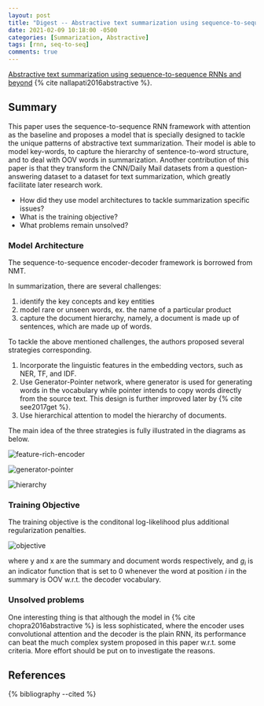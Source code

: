 ```yaml
---
layout: post
title: "Digest -- Abstractive text summarization using sequence-to-sequence RNNs and beyond"
date: 2021-02-09 10:18:00 -0500
categories: [Summarization, Abstractive]
tags: [rnn, seq-to-seq]
comments: true
---
```


[Abstractive text summarization using sequence-to-sequence RNNs and beyond](https://arxiv.org/abs/1602.06023)  {% cite nallapati2016abstractive %}.

## Summary
This paper uses the sequence-to-sequence RNN framework with attention as the baseline and proposes a model that is specially designed to tackle the unique patterns of abstractive text summarization. Their model is able to model key-words, to capture the hierarchy of sentence-to-word structure, and to deal with OOV words in summarization. Another contribution of this paper is that they transform the CNN/Daily Mail datasets from a question-answering dataset to a dataset for text summarization, which greatly facilitate later research work.

- How did they use model architectures to tackle summarization specific issues?
- What is the training objective?
- What problems remain unsolved?

### Model Architecture
The sequence-to-sequence encoder-decoder framework is borrowed from NMT.

In summarization, there are several challenges:
1. identify the key concepts and key entities
2. model rare or unseen words, ex. the name of a particular product
3. capture the document hierarchy, namely, a document is made up of sentences, which are made up of words.

To tackle the above mentioned challenges, the authors proposed several strategies corresponding.
1. Incorporate the linguistic features in the embedding vectors, such as NER, TF, and IDF.
2. Use Generator-Pointer network, where generator is used for generating words in the vocabulary while pointer intends to copy words directly from the source text. This design is further improved later by  {% cite see2017get %}.
3. Use hierarchical attention to model the hierarchy of documents.

The main idea of the three strategies is fully illustrated in the diagrams as below.

![feature-rich-encoder]({{site.baseurl}}/assets/img/posts/20210209-abstract-fig1.png)

![generator-pointer]({{site.baseurl}}/assets/img/posts/20210209-abstract-fig2.png)

![hierarchy]({{site.baseurl}}/assets/img/posts/20210209-abstract-fig3.png)

### Training Objective
The training objective is the conditonal log-likelihood plus additional regularization penalties.

![objective]({{site.baseurl}}/assets/img/posts/20210209-abstract-objective.png)

where y and x are the summary and document words respectively, and $g_i$ is an indicator function that is set to 0 whenever the word at position $i$ in the summary is OOV w.r.t. the decoder vocabulary.

### Unsolved problems
One interesting thing is that although the model in {% cite chopra2016abstractive %} is less sophisticated, where the encoder uses convolutional attention and the decoder is the plain RNN, its performance can beat the much complex system proposed in this paper w.r.t. some criteria. More effort should be put on to investigate the reasons.

<!-- ## Related topics to read
-  -->

## References

<!-- {% cite  %} -->

{% bibliography --cited %}
